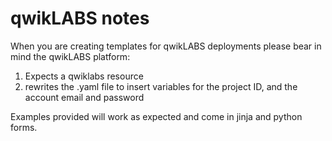 # qwikLABS notes


When you are creating templates for qwikLABS deployments please bear in mind the qwikLABS platform:
1. Expects a qwiklabs resource
2. rewrites the .yaml file to insert variables for the project ID, and the account email and password

Examples provided will work as expected and come in jinja and python forms.
